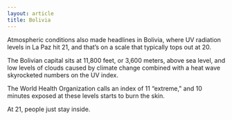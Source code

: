 ```yaml
---
layout: article
title: Bolivia
---
```


Atmospheric conditions also made headlines in Bolivia, where UV radiation levels in La Paz hit 21, and that’s on a scale that typically tops out at 20.

The Bolivian capital sits at 11,800 feet, or 3,600 meters, above sea level, and low levels of clouds caused by climate change combined with a heat wave skyrocketed numbers on the UV index.

The World Health Organization calls an index of 11 “extreme," and 10 minutes exposed at these levels starts to burn the skin.

At 21, people just stay inside.
